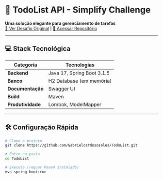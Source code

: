 # 🚀 TodoList API - Simplify Challenge

**Uma solução elegante para gerenciamento de tarefas**  
[🔗 Ver Desafio Original](https://github.com/simplify-tec/desafio-junior-backend-simplify) | [📂 Acessar Repositório](https://github.com/Gabrielcardososales/TodoList)

---

## 💻 Stack Tecnológica

| Categoria       | Tecnologias                          |
|-----------------|--------------------------------------|
| **Backend**     | Java 17, Spring Boot 3.1.5           |
| **Banco**       | H2 Database (em memória)             |
| **Documentação**| Swagger UI                           |
| **Build**       | Maven                                |
| **Produtividade**| Lombok, ModelMapper                |

---

## 🛠️ Configuração Rápida

```bash
# Clone o projeto
git clone https://github.com/Gabrielcardososales/TodoList.git

# Entre na pasta
cd TodoList

# Execute (requer Maven instalado)
mvn spring-boot:run
